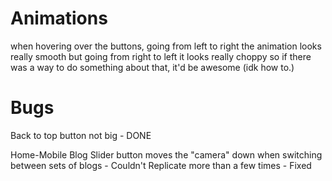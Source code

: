 

# Animations
when hovering over the buttons, going from left to right the animation
looks really smooth but going from right to left it looks really choppy
so if there was a way to do something about that, it'd be awesome (idk how to.)

# Bugs
Back to top button not big - DONE

Home-Mobile Blog Slider button moves the "camera" down when switching between sets of blogs - Couldn't Replicate more than a few times - Fixed
